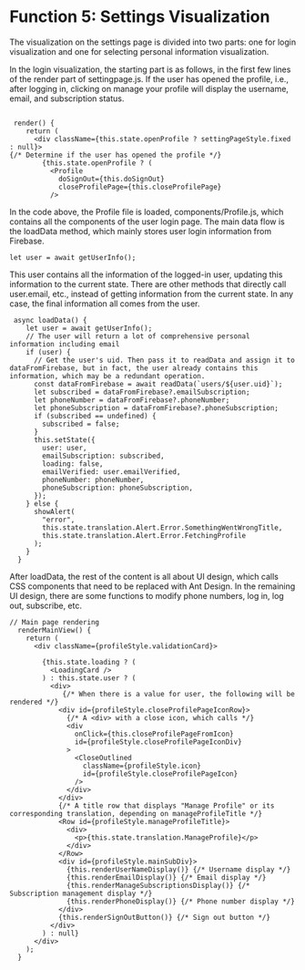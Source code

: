 # Function 5: Settings Visualization

The visualization on the settings page is divided into two parts: one for login visualization and one for selecting personal information visualization.

In the login visualization, the starting part is as follows, in the first few lines of the render part of settingpage.js. If the user has opened the profile, i.e., after logging in, clicking on manage your profile will display the username, email, and subscription status.

```

 render() {
    return (
      <div className={this.state.openProfile ? settingPageStyle.fixed : null}>    
{/* Determine if the user has opened the profile */}
        {this.state.openProfile ? (
          <Profile
            doSignOut={this.doSignOut}
            closeProfilePage={this.closeProfilePage}
          />
```
In the code above, the Profile file is loaded, components/Profile.js, which contains all the components of the user login page. The main data flow is the loadData method, which mainly stores user login information from Firebase.

```
let user = await getUserInfo();
```

This user contains all the information of the logged-in user, updating this information to the current state. There are other methods that directly call user.email, etc., instead of getting information from the current state. In any case, the final information all comes from the user.

```
 async loadData() {
    let user = await getUserInfo();
    // The user will return a lot of comprehensive personal information including email
    if (user) {
      // Get the user's uid. Then pass it to readData and assign it to dataFromFirebase, but in fact, the user already contains this information, which may be a redundant operation.
      const dataFromFirebase = await readData(`users/${user.uid}`);
      let subscribed = dataFromFirebase?.emailSubscription;
      let phoneNumber = dataFromFirebase?.phoneNumber;
      let phoneSubscription = dataFromFirebase?.phoneSubscription;
      if (subscribed == undefined) {
        subscribed = false;
      }
      this.setState({
        user: user,
        emailSubscription: subscribed,
        loading: false,
        emailVerified: user.emailVerified,
        phoneNumber: phoneNumber,
        phoneSubscription: phoneSubscription,
      });
    } else {
      showAlert(
        "error",
        this.state.translation.Alert.Error.SomethingWentWrongTitle,
        this.state.translation.Alert.Error.FetchingProfile
      );
    }
  }
```

After loadData, the rest of the content is all about UI design, which calls CSS components that need to be replaced with Ant Design. In the remaining UI design, there are some functions to modify phone numbers, log in, log out, subscribe, etc.

```
// Main page rendering
  renderMainView() {
    return (
      <div className={profileStyle.validationCard}>
        
        {this.state.loading ? (
          <LoadingCard />
        ) : this.state.user ? (
          <div>
             {/* When there is a value for user, the following will be rendered */}
            <div id={profileStyle.closeProfilePageIconRow}>
              {/* A <div> with a close icon, which calls */}
              <div
                onClick={this.closeProfilePageFromIcon}  
                id={profileStyle.closeProfilePageIconDiv}
              >
                <CloseOutlined
                  className={profileStyle.icon}
                  id={profileStyle.closeProfilePageIcon}
                />
              </div>
            </div>
            {/* A title row that displays "Manage Profile" or its corresponding translation, depending on manageProfileTitle */}
            <Row id={profileStyle.manageProfileTitle}>
              <div>
                <p>{this.state.translation.ManageProfile}</p>
              </div>
            </Row>
            <div id={profileStyle.mainSubDiv}>
              {this.renderUserNameDisplay()} {/* Username display */}
              {this.renderEmailDisplay()} {/* Email display */}
              {this.renderManageSubscriptionsDisplay()} {/* Subscription management display */}
              {this.renderPhoneDisplay()} {/* Phone number display */}
            </div>
            {this.renderSignOutButton()} {/* Sign out button */}
          </div>
        ) : null}
      </div>
    );
  }
```
